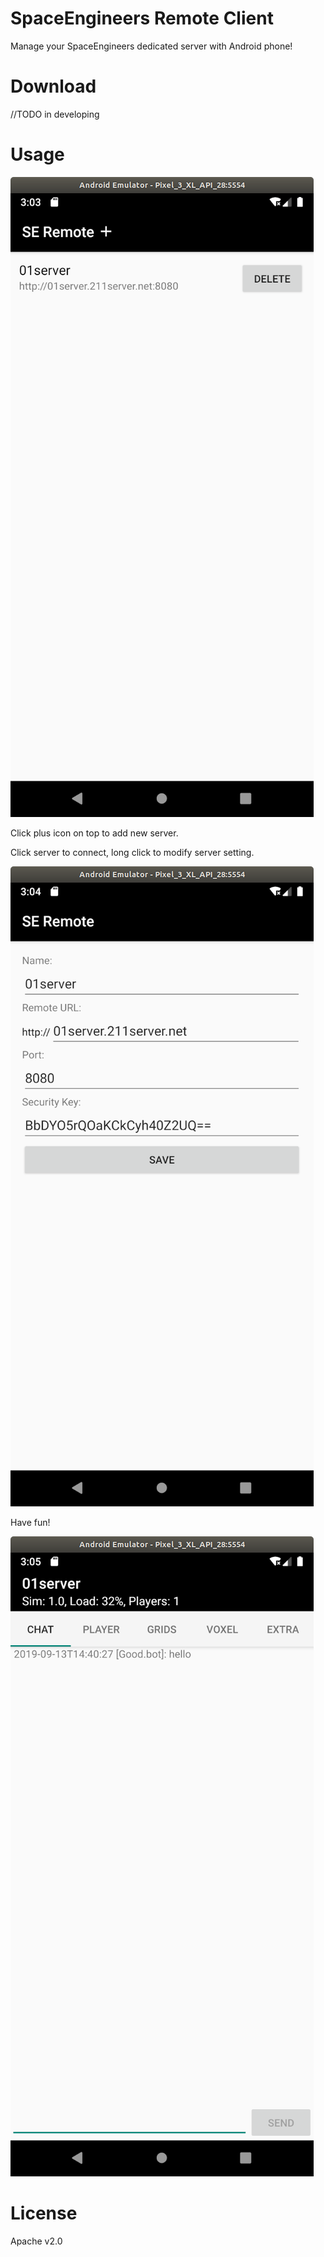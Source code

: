 # SpaceEngineers Remote Client
Manage your SpaceEngineers dedicated server with Android phone!

# Download
//TODO in developing

# Usage
![MainActivity](doc/images/screenshot-main.png)

Click plus icon on top to add new server.

Click server to connect, long click to modify server setting.

![ProfileActivity](doc/images/screenshot-profile.png)

Have fun!

![VRageActivity](doc/images/screenshot-vrage-chat.png)

# License
Apache v2.0

